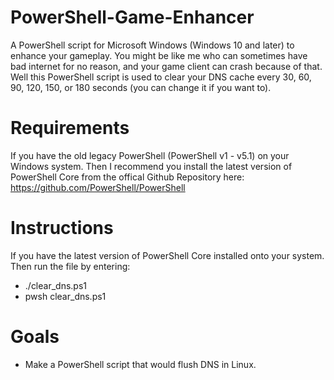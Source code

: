 # PowerShell-Game-Enhancer
A PowerShell script for Microsoft Windows (Windows 10 and later) to enhance your gameplay. You might be like me who can sometimes have bad internet for no reason, and your game client can crash because of that. Well this PowerShell script is used to clear your DNS cache every 30, 60, 90, 120, 150, or 180 seconds (you can change it if you want to).

# Requirements
If you have the old legacy PowerShell (PowerShell v1 - v5.1) on your Windows system. Then I recommend you install the latest version of PowerShell Core from the offical Github Repository here: https://github.com/PowerShell/PowerShell

# Instructions
If you have the latest version of PowerShell Core installed onto your system. Then run the file by entering:
* ./clear_dns.ps1
* pwsh clear_dns.ps1

# Goals
* Make a PowerShell script that would flush DNS in Linux.
